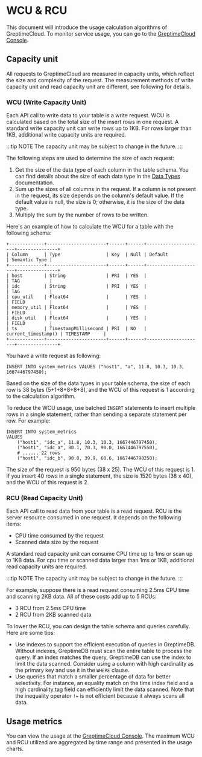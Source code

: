 # WCU & RCU

This document will introduce the usage calculation algorithms of GreptimeCloud. To monitor service usage, you can go to the [GreptimeCloud Console](https://console.greptime.cloud/).


## Capacity unit

All requests to GreptimeCloud are measured in capacity units, which reflect the size and complexity of the request. The measurement methods of write capacity unit and read capacity unit are different, see following for details.

### WCU (Write Capacity Unit)

Each API call to write data to your table is a write request.
WCU is calculated based on the total size of the insert rows in one request.
A standard write capacity unit can write rows up to 1KB.
For rows larger than 1KB, additional write capacity units are required.

:::tip NOTE
The capacity unit may be subject to change in the future.
:::

The following steps are used to determine the size of each request:

1. Get the size of the data type of each column in the table schema. You can find details about the size of each data type in the [Data Types](/reference/sql/data-types.md) documentation.
2. Sum up the sizes of all columns in the request. If a column is not present in the request, its size depends on the column's default value. If the default value is null, the size is 0; otherwise, it is the size of the data type.
3. Multiply the sum by the number of rows to be written.

Here's an example of how to calculate the WCU for a table with the following schema:

```shell
+-------------+----------------------+------+------+---------------------+---------------+
| Column      | Type                 | Key  | Null | Default             | Semantic Type |
+-------------+----------------------+------+------+---------------------+---------------+
| host        | String               | PRI  | YES  |                     | TAG           |
| idc         | String               | PRI  | YES  |                     | TAG           |
| cpu_util    | Float64              |      | YES  |                     | FIELD         |
| memory_util | Float64              |      | YES  |                     | FIELD         |
| disk_util   | Float64              |      | YES  |                     | FIELD         |
| ts          | TimestampMillisecond | PRI  | NO   | current_timestamp() | TIMESTAMP     |
+-------------+----------------------+------+------+---------------------+---------------+
```

You have a write request as following:

```shell
INSERT INTO system_metrics VALUES ("host1", "a", 11.8, 10.3, 10.3, 1667446797450);
```

Based on the size of the data types in your table schema, the size of each row is 38 bytes (5+1+8+8+8+8), and the WCU of this request is 1 according to the calculation algorithm.

To reduce the WCU usage, use batched `INSERT` statements to insert multiple rows in a single statement, rather than sending a separate statement per row. For example:

```shell
INSERT INTO system_metrics
VALUES
    ("host1", "idc_a", 11.8, 10.3, 10.3, 1667446797450),
    ("host1", "idc_a", 80.1, 70.3, 90.0, 1667446797550),
    # ...... 22 rows
    ("host1", "idc_b", 90.0, 39.9, 60.6, 1667446798250);
```

The size of the request is 950 bytes (38 x 25). The WCU of this request is 1. If you insert 40 rows in a single statement, the size is 1520 bytes (38 x 40), and the WCU of this request is 2.

### RCU (Read Capacity Unit)

Each API call to read data from your table is a read request. RCU is the server resource consumed in one request. It depends on the following items:

- CPU time consumed by the request
- Scanned data size by the request

A standard read capacity unit can consume CPU time up to 1ms or scan up to 1KB data. For cpu time or scanned data larger than 1ms or 1KB, additional read capacity units are required.

:::tip NOTE
The capacity unit may be subject to change in the future.
:::

For example, suppose there is a read request consuming 2.5ms CPU time and scanning 2KB data. All of these costs add up to 5 RCUs:

- 3 RCU from 2.5ms CPU time
- 2 RCU from 2KB scanned data

To lower the RCU, you can design the table schema and queries carefully. Here are some tips:

- Use indexes to support the efficient execution of queries in GreptimeDB. Without indexes, GreptimeDB must scan the entire table to process the query. If an index matches the query, GreptimeDB can use the index to limit the data scanned. Consider using a column with high cardinality as the primary key and use it in the `WHERE` clause.
- Use queries that match a smaller percentage of data for better selectivity. For instance, an equality match on the time index field and a high cardinality tag field can efficiently limit the data scanned. Note that the inequality operator `!=` is not efficient because it always scans all data.

## Usage metrics

You can view the usage at the [GreptimeCloud Console](https://console.greptime.cloud/).
The maximum WCU and RCU utilized are aggregated by time range and presented in the usage charts.
